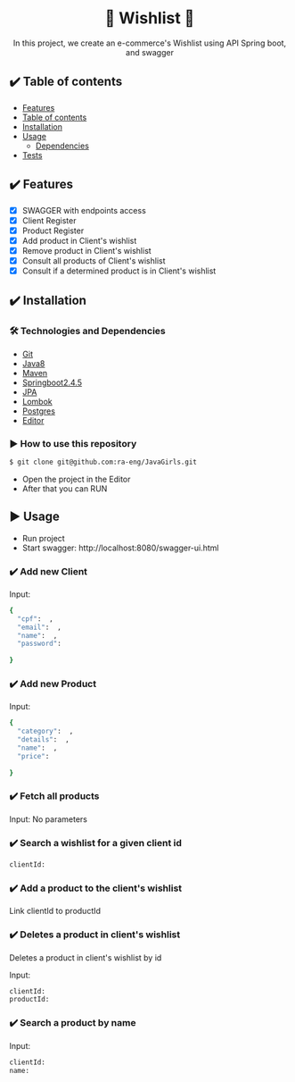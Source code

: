 <h1 align="center">🚀 Wishlist 🚀</h1>
<p align="center">  In this project, we create an e-commerce's Wishlist using API Spring boot, and swagger
</p>

## :heavy_check_mark: Table of contents 

<!--ts-->
- [Features](#Features)
- [Table of contents ](#table-of-contents)
- [Installation](#installation)
- [Usage](#usage)
    - [Dependencies](#dependencies)
- [Tests](#tests)
<!--te-->


## :heavy_check_mark: Features

- [x] SWAGGER with endpoints access 
- [x] Client Register
- [x] Product Register
- [x] Add product in Client's wishlist
- [x] Remove product in Client's wishlist
- [x] Consult all products of Client's wishlist
- [x] Consult if a determined product is in Client's wishlist

## :heavy_check_mark: Installation

### 🛠 Technologies and Dependencies
* [Git](#Git)
* [Java8](#Java8)
* [Maven](#Maven)
* [Springboot2.4.5](#Springboot2.4.5)
* [JPA](#JPA)
* [Lombok](#Lombok)
* [Postgres](#Postgres)
* [Editor](#Editor4.5)

### :arrow_forward: How to use this repository
```bash
$ git clone git@github.com:ra-eng/JavaGirls.git
```
- Open the project in the Editor
- After that you can RUN


## :arrow_forward: Usage

- Run project
- Start swagger: http://localhost:8080/swagger-ui.html

### :heavy_check_mark: Add new Client
Input:
```bash
{
  "cpf":  , 
  "email":  ,
  "name":  ,
  "password":  
  
}
```
### :heavy_check_mark: Add new Product
Input:
```bash
{
  "category":  , 
  "details":  ,
  "name":  ,
  "price":  
  
}
```

### :heavy_check_mark: Fetch all products
Input:
No parameters

### :heavy_check_mark: Search a wishlist for a given client id
```bash
clientId: 
```

### :heavy_check_mark: Add a product to the client's wishlist
Link clientId to productId

### :heavy_check_mark: Deletes a product in client's wishlist
Deletes a product in client's wishlist by id 

Input: 
```bash
clientId: 
productId:
```
### :heavy_check_mark: Search a product by name
Input:
```bash
clientId: 
name:
```




